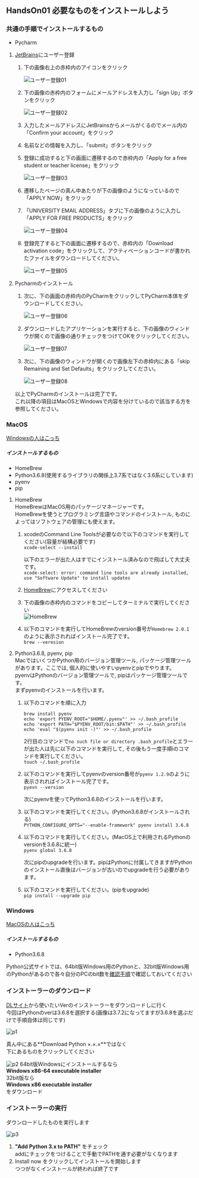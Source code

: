 ## HandsOn01 必要なものをインストールしよう

### 共通の手順でインストールするもの
- Pycharm
  
1. [JetBrains](https://www.jetbrains.com)にユーザー登録  
    1. 下の画像右上の赤枠内のアイコンをクリック  
      
        ![ユーザー登録01](JetBrains-01.jpg)  
        
    2. 下の画像の赤枠内のフォームにメールアドレスを入力し「sign Up」ボタンをクリック  
        
        ![ユーザー登録02](jetBrains-02.jpg)
      
    3. 入力したメールアドレスにJetBrainsからメールがくるのでメール内の「Confirm your account」をクリック  
      
    4. 名前などの情報を入力し、「submit」ボタンをクリック  
      
    5. 登録に成功すると下の画面に遷移するので赤枠内の「Apply for a free student or teacher license」をクリック  
    
        ![ユーザー登録03](jetBrains-03.jpg)  
      
    6. 遷移したページの真ん中あたりが下の画像のようになっているので「APPLY NOW」をクリック  
      
    7. 「UNIVERSITY EMAIL ADDRESS」タブに下の画像のように入力し「APPLY FOR FREE PRODUCTS」をクリック  

        ![ユーザー登録04](jetBrains-04.jpg)  

    8. 登録完了すると下の画面に遷移するので、赤枠内の「Download activation code」をクリックして、アクティベーションコードが書かれたファイルをダウンロードしてください。
    
        ![ユーザー登録05](jetBrains-05.jpg)  
        
2. Pycharmのインストール
    1. 次に、下の画面の赤枠内のPyCharmをクリックしてPyCharm本体をダウンロードしてください。
        
        ![ユーザー登録06](jetBrains-06.jpg)  

    2. ダウンロードしたアプリケーションを実行すると、下の画像のウィンドウが開くので画像の通りチェックをつけてOKをクリックしてください。
        
        ![ユーザー登録07](jetBrains-07.jpg)
    
    3. 次に、下の画像のウィンドウが開くので画像左下の赤枠内にある「skip Remaining and Set Defaults」をクリックしてください。
        
        ![ユーザー登録08](jetBrains-08.jpg)
    
    以上でPyCharmのインストールは完了です。  
    これ以降の項目はMacOSとWindowsで内容を分けているので該当する方を参照してください。
### MacOS
[Windowsの人はこっち](#Windows)  
##### インストールするもの
- HomeBrew
- Python3.6.8(使用するライブラリの関係上3.7系ではなく3.6系にしています)
- pyenv
- pip

1. HomeBrew  
HomeBrewはMacOS用のパッケージマネージャーです。  
HomeBrewを使うとプログラミング言語やコマンドのインストール, ものによってはソフトウェアの管理にも使えます。  
   1. xcodeのCommand Line Toolsが必要なので以下のコマンドを実行してください(容量が結構必要です)  
      ```xcode-select --install```  
    
      以下のエラーが出た人はすでにインストール済みなので飛ばして大丈夫です。  
      ```xcode-select: error: command line tools are already installed, use "Software Update" to install updates```
    
   2. [HomeBrew](https://brew.sh/index_ja)にアクセスしてください
    
   3. 下の画像の赤枠内のコマンドをコピーしてターミナルで実行してください  
      ![HomeBrew](HomeBrew.jpg)  
    
   4. 以下のコマンドを実行してHomeBrewのversion番号が```Homebrew 2.0.1```のように表示されればインストール完了です。  
        ```brew --veresion```   
 
2. Python3.6.8, pyenv, pip  
MacではいくつかPython用のバージョン管理ツール, パッケージ管理ツールがあります。ここでは, 個人的に使いやすいpyenvとpipでやります。  
pyenvはPythonのバージョン管理ツールで, pipはパッケージ管理ツールです。  
まずpyenvのインストールを行います。  

   1. 以下のコマンドを順に入力  
        ```
        brew install pyenv  
        echo 'export PYENV_ROOT="$HOME/.pyenv"' >> ~/.bash_profile  
        echo 'export PATH="$PYENV_ROOT/bin:$PATH"' >> ~/.bash_profile  
        echo 'eval "$(pyenv init -)"' >> ~/.bash_profile  
        ```  

        2行目のコマンドで```no such file or directory .bash_profile```とエラーが出た人は先に以下のコマンドを実行して, その後もう一度手順iのコマンドを実行してください。  
        ```touch ~/.bash_profile```  
    
   2. 以下のコマンドを実行してpyenvのversion番号が```pyenv 1.2.9```のように表示されればインストール完了です。  
        ```pyevn --version```  
   
      次にpyenvを使ってPython3.6.8のインストールを行います。  
   3. 以下のコマンドを実行してください。(Python3.6.8がインストールされる)  
        ```PYTHON_CONFIGURE_OPTS="--enable-framework" pyenv install 3.6.8```  
   
   4. 以下のコマンドを実行してください。(MacOS上で利用されるPythonのversionを3.6.8に統一)  
        ```pyenv global 3.6.8```  
      
      次にpipのupgradeを行います。pipはPythonに付属してきますがPythonのインストール直後はバージョンが古いのでupgradeを行う必要があります。
   
   5. 以下のコマンドを実行してください。(pipをupgrade)  
      ```pip install --upgrade pip```
   
      
### Windows
[MacOSの人はこっち](#MacOS)
##### インストールするもの
- Python3.6.8

Python公式サイトでは、64bit版Windows用のPythonと、32bit版Windows用のPythonがあるので各々自分のPCのbit数を[確認手順](https://support.microsoft.com/ja-jp/help/958406  
)で確認しておいてください  

### インストーラーのダウンロード
[DLサイト](https://www.python.org/downloads/)から使いたいVerのインストーラーをダウンロードしに行く  
今回はPythonのverは3.6.8を選択する(画像は3.7.2になってますが3.6.8を選ぶだけで手順自体は同じです)  

![p1](p1.png)

真ん中にある**Download Python ×.×.×**ではなく  
下にあるものをクリックしてください

![p2](p2.png)
64bit版Windowsにインストールするなら  
**Windows x86-64 executable installer**  
32bit版なら  
**Windows x86 executable installer**  
をダウンロード  

### インストーラーの実行
ダウンロードしたものを実行します  

![p3](p3.png)

1. **"Add Python 3.x to PATH"** をチェック  
addにチェックをつけることで手動でPATHを通す必要がなくなります  
2. Install now をクリックしてインストールを開始します  
つつがなくインストールが終われば終了です

